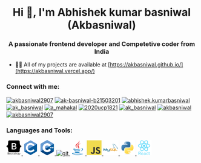 <h1 align="center">Hi 👋, I'm Abhishek kumar basniwal (Akbasniwal)</h1>
<h3 align="center">A passionate frontend developer and Competetive coder from India</h3>

- 👨‍💻 All of my projects are available at [https://akbasniwal.github.io/](https://akbasniwal.vercel.app/)

<h3 align="left">Connect with me:</h3>
<p align="left">
<a href="https://twitter.com/akbasniwal2907" target="blank"><img align="center" src="https://raw.githubusercontent.com/rahuldkjain/github-profile-readme-generator/master/src/images/icons/Social/twitter.svg" alt="akbasniwal2907" height="30" width="40" /></a>
<a href="https://linkedin.com/in/ak-basniwal-b21503201" target="blank"><img align="center" src="https://raw.githubusercontent.com/rahuldkjain/github-profile-readme-generator/master/src/images/icons/Social/linked-in-alt.svg" alt="ak-basniwal-b21503201" height="30" width="40" /></a>
<a href="https://fb.com/abhishek.kumarbasniwal" target="blank"><img align="center" src="https://raw.githubusercontent.com/rahuldkjain/github-profile-readme-generator/master/src/images/icons/Social/facebook.svg" alt="abhishek.kumarbasniwal" height="30" width="40" /></a>
<a href="https://instagram.com/ak_basniwal" target="blank"><img align="center" src="https://raw.githubusercontent.com/rahuldkjain/github-profile-readme-generator/master/src/images/icons/Social/instagram.svg" alt="ak_basniwal" height="30" width="40" /></a>
<a href="https://www.codechef.com/users/a_mahakal" target="blank"><img align="center" src="https://cdn.jsdelivr.net/npm/simple-icons@3.1.0/icons/codechef.svg" alt="a_mahakal" height="30" width="40" /></a>
<a href="https://www.hackerrank.com/2020ucp1821" target="blank"><img align="center" src="https://raw.githubusercontent.com/rahuldkjain/github-profile-readme-generator/master/src/images/icons/Social/hackerrank.svg" alt="2020ucp1821" height="30" width="40" /></a>
<a href="https://codeforces.com/profile/ak_basniwal" target="blank"><img align="center" src="https://raw.githubusercontent.com/rahuldkjain/github-profile-readme-generator/master/src/images/icons/Social/codeforces.svg" alt="ak_basniwal" height="30" width="40" /></a>
<a href="https://www.leetcode.com/akbasniwal" target="blank"><img align="center" src="https://raw.githubusercontent.com/rahuldkjain/github-profile-readme-generator/master/src/images/icons/Social/leet-code.svg" alt="akbasniwal" height="30" width="40" /></a>
<a href="https://www.hackerearth.com/akbasniwal2907" target="blank"><img align="center" src="https://raw.githubusercontent.com/rahuldkjain/github-profile-readme-generator/master/src/images/icons/Social/hackerearth.svg" alt="akbasniwal2907" height="30" width="40" /></a>
</p>

<h3 align="left">Languages and Tools:</h3>
<p align="left"> <a href="https://getbootstrap.com" target="_blank" rel="noreferrer"> <img src="https://raw.githubusercontent.com/devicons/devicon/master/icons/bootstrap/bootstrap-plain-wordmark.svg" alt="bootstrap" width="40" height="40"/> </a> <a href="https://www.cprogramming.com/" target="_blank" rel="noreferrer"> <img src="https://raw.githubusercontent.com/devicons/devicon/master/icons/c/c-original.svg" alt="c" width="40" height="40"/> </a> <a href="https://www.w3schools.com/cpp/" target="_blank" rel="noreferrer"> <img src="https://raw.githubusercontent.com/devicons/devicon/master/icons/cplusplus/cplusplus-original.svg" alt="cplusplus" width="40" height="40"/> </a> <a href="https://git-scm.com/" target="_blank" rel="noreferrer"> <img src="https://www.vectorlogo.zone/logos/git-scm/git-scm-icon.svg" alt="git" width="40" height="40"/> </a> <a href="https://www.java.com" target="_blank" rel="noreferrer"> <img src="https://raw.githubusercontent.com/devicons/devicon/master/icons/java/java-original.svg" alt="java" width="40" height="40"/> </a> <a href="https://developer.mozilla.org/en-US/docs/Web/JavaScript" target="_blank" rel="noreferrer"> <img src="https://raw.githubusercontent.com/devicons/devicon/master/icons/javascript/javascript-original.svg" alt="javascript" width="40" height="40"/> </a> <a href="https://www.mysql.com/" target="_blank" rel="noreferrer"> <img src="https://raw.githubusercontent.com/devicons/devicon/master/icons/mysql/mysql-original-wordmark.svg" alt="mysql" width="40" height="40"/> </a> <a href="https://www.python.org" target="_blank" rel="noreferrer"> <img src="https://raw.githubusercontent.com/devicons/devicon/master/icons/python/python-original.svg" alt="python" width="40" height="40"/> </a> <a href="https://reactjs.org/" target="_blank" rel="noreferrer"> <img src="https://raw.githubusercontent.com/devicons/devicon/master/icons/react/react-original-wordmark.svg" alt="react" width="40" height="40"/> </a> </p>

